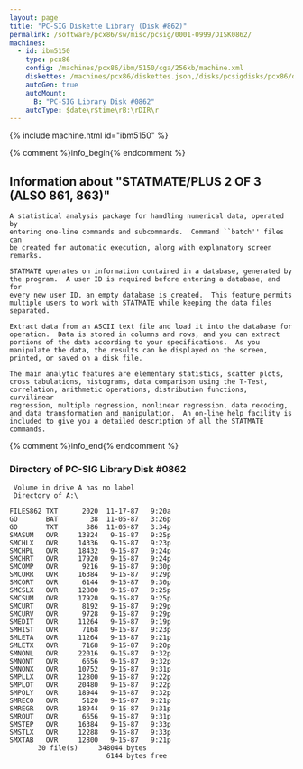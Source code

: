 ```yaml
---
layout: page
title: "PC-SIG Diskette Library (Disk #862)"
permalink: /software/pcx86/sw/misc/pcsig/0001-0999/DISK0862/
machines:
  - id: ibm5150
    type: pcx86
    config: /machines/pcx86/ibm/5150/cga/256kb/machine.xml
    diskettes: /machines/pcx86/diskettes.json,/disks/pcsigdisks/pcx86/diskettes.json
    autoGen: true
    autoMount:
      B: "PC-SIG Library Disk #0862"
    autoType: $date\r$time\rB:\rDIR\r
---
```


{% include machine.html id="ibm5150" %}

{% comment %}info_begin{% endcomment %}

## Information about "STATMATE/PLUS 2 OF 3 (ALSO 861, 863)"

    A statistical analysis package for handling numerical data, operated by
    entering one-line commands and subcommands.  Command ``batch'' files can
    be created for automatic execution, along with explanatory screen
    remarks.
    
    STATMATE operates on information contained in a database, generated by
    the program.  A user ID is required before entering a database, and for
    every new user ID, an empty database is created.  This feature permits
    multiple users to work with STATMATE while keeping the data files
    separated.
    
    Extract data from an ASCII text file and load it into the database for
    operation.  Data is stored in columns and rows, and you can extract
    portions of the data according to your specifications.  As you
    manipulate the data, the results can be displayed on the screen,
    printed, or saved on a disk file.
    
    The main analytic features are elementary statistics, scatter plots,
    cross tabulations, histograms, data comparison using the T-Test,
    correlation, arithmetic operations, distribution functions, curvilinear
    regression, multiple regression, nonlinear regression, data recoding,
    and data transformation and manipulation.  An on-line help facility is
    included to give you a detailed description of all the STATMATE
    commands.
{% comment %}info_end{% endcomment %}


### Directory of PC-SIG Library Disk #0862

     Volume in drive A has no label
     Directory of A:\

    FILES862 TXT      2020  11-17-87   9:20a
    GO       BAT        38  11-05-87   3:26p
    GO       TXT       386  11-05-87   3:34p
    SMASUM   OVR     13824   9-15-87   9:25p
    SMCHLX   OVR     14336   9-15-87   9:23p
    SMCHPL   OVR     18432   9-15-87   9:24p
    SMCHRT   OVR     17920   9-15-87   9:24p
    SMCOMP   OVR      9216   9-15-87   9:30p
    SMCORR   OVR     16384   9-15-87   9:29p
    SMCORT   OVR      6144   9-15-87   9:30p
    SMCSLX   OVR     12800   9-15-87   9:25p
    SMCSUM   OVR     17920   9-15-87   9:25p
    SMCURT   OVR      8192   9-15-87   9:29p
    SMCURV   OVR      9728   9-15-87   9:29p
    SMEDIT   OVR     11264   9-15-87   9:19p
    SMHIST   OVR      7168   9-15-87   9:23p
    SMLETA   OVR     11264   9-15-87   9:21p
    SMLETX   OVR      7168   9-15-87   9:20p
    SMNONL   OVR     22016   9-15-87   9:32p
    SMNONT   OVR      6656   9-15-87   9:32p
    SMNONX   OVR     10752   9-15-87   9:31p
    SMPLLX   OVR     12800   9-15-87   9:22p
    SMPLOT   OVR     20480   9-15-87   9:22p
    SMPOLY   OVR     18944   9-15-87   9:32p
    SMRECO   OVR      5120   9-15-87   9:21p
    SMREGR   OVR     18944   9-15-87   9:31p
    SMROUT   OVR      6656   9-15-87   9:31p
    SMSTEP   OVR     16384   9-15-87   9:33p
    SMSTLX   OVR     12288   9-15-87   9:33p
    SMXTAB   OVR     12800   9-15-87   9:21p
           30 file(s)     348044 bytes
                            6144 bytes free
